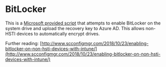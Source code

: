 # BitLocker

This is a [Microsoft provided script](https://blogs.technet.microsoft.com/showmewindows/2018/01/18/how-to-enable-bitlocker-and-escrow-the-keys-to-azure-ad-when-using-autopilot-for-standard-users/) that attempts to enable BitLocker on the system drive and upload the recovery key to Azure AD. This allows non-HSTI devices to automatically encrypt drives.

Further reading: [http://www.scconfigmgr.com/2018/10/23/enabling-bitlocker-on-non-hsti-devices-with-intune/](http://www.scconfigmgr.com/2018/10/23/enabling-bitlocker-on-non-hsti-devices-with-intune/)
